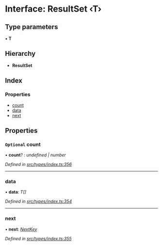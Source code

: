 # Interface: ResultSet ‹**T**›

## Type parameters

▪ **T**

## Hierarchy

* **ResultSet**

## Index

### Properties

* [count](_src_types_index_.resultset.md#optional-count)
* [data](_src_types_index_.resultset.md#data)
* [next](_src_types_index_.resultset.md#next)

## Properties

### `Optional` count

• **count**? : *undefined | number*

*Defined in [src/types/index.ts:356](https://github.com/PolymathNetwork/polymesh-sdk/blob/6f0a424/src/types/index.ts#L356)*

___

###  data

• **data**: *T[]*

*Defined in [src/types/index.ts:354](https://github.com/PolymathNetwork/polymesh-sdk/blob/6f0a424/src/types/index.ts#L354)*

___

###  next

• **next**: *[NextKey](../modules/_src_types_index_.md#nextkey)*

*Defined in [src/types/index.ts:355](https://github.com/PolymathNetwork/polymesh-sdk/blob/6f0a424/src/types/index.ts#L355)*
